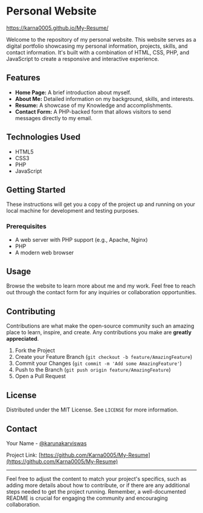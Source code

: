 # Personal Website 
https://karna0005.github.io/My-Resume/

Welcome to the repository of my personal website. This website serves as a digital portfolio showcasing my personal information, projects, skills, and contact information. It's built with a combination of HTML, CSS, PHP, and JavaScript to create a responsive and interactive experience.

## Features

- **Home Page:** A brief introduction about myself.
- **About Me:** Detailed information on my background, skills, and interests.
- **Resume:** A showcase of my Knowledge and accomplishments.
- **Contact Form:** A PHP-backed form that allows visitors to send messages directly to my email.

## Technologies Used

- HTML5
- CSS3
- PHP 
- JavaScript

## Getting Started

These instructions will get you a copy of the project up and running on your local machine for development and testing purposes.

### Prerequisites

- A web server with PHP support (e.g., Apache, Nginx)
- PHP 
- A modern web browser



## Usage

Browse the website to learn more about me and my work. Feel free to reach out through the contact form for any inquiries or collaboration opportunities.

## Contributing

Contributions are what make the open-source community such an amazing place to learn, inspire, and create. Any contributions you make are **greatly appreciated**.

1. Fork the Project
2. Create your Feature Branch (`git checkout -b feature/AmazingFeature`)
3. Commit your Changes (`git commit -m 'Add some AmazingFeature'`)
4. Push to the Branch (`git push origin feature/AmazingFeature`)
5. Open a Pull Request

## License

Distributed under the MIT License. See `LICENSE` for more information.

## Contact

Your Name - [@karunakarviswas](https://twitter.com/karunakarviswas)

Project Link: [https://github.com/Karna0005/My-Resume](https://github.com/Karna0005/My-Resume)

---

Feel free to adjust the content to match your project's specifics, such as adding more details about how to contribute, or if there are any additional steps needed to get the project running. Remember, a well-documented README is crucial for engaging the community and encouraging collaboration.
